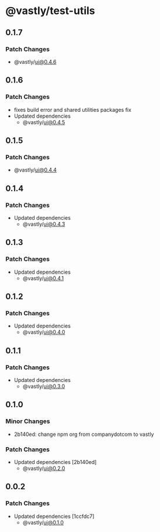 # @vastly/test-utils

## 0.1.7

### Patch Changes

- @vastly/ui@0.4.6

## 0.1.6

### Patch Changes

- fixes build error and shared utilities packages fix
- Updated dependencies
  - @vastly/ui@0.4.5

## 0.1.5

### Patch Changes

- @vastly/ui@0.4.4

## 0.1.4

### Patch Changes

- Updated dependencies
  - @vastly/ui@0.4.3

## 0.1.3

### Patch Changes

- Updated dependencies
  - @vastly/ui@0.4.1

## 0.1.2

### Patch Changes

- Updated dependencies
  - @vastly/ui@0.4.0

## 0.1.1

### Patch Changes

- Updated dependencies
  - @vastly/ui@0.3.0

## 0.1.0

### Minor Changes

- 2b140ed: change npm org from companydotcom to vastly

### Patch Changes

- Updated dependencies [2b140ed]
  - @vastly/ui@0.2.0

## 0.0.2

### Patch Changes

- Updated dependencies [1ccfdc7]
  - @vastly/ui@0.1.0
